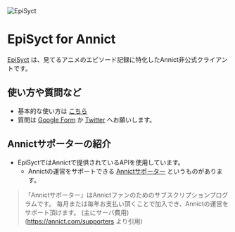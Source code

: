 ![EpiSyct](https://kazu3jp.github.io/EpiSyct/image/EpiSyct-logo-144.png)  

# EpiSyct for Annict
[EpiSyct](https://episyct.com) は、見てるアニメのエピソード記録に特化したAnnict非公式クライアントです。  


## 使い方や質問など
- 基本的な使い方は [こちら](https://github.com/kazu3jp/EpiSyct/blob/main/About.md)
- 質問は [Google Form](https://forms.gle/Jikg1Byg8GBPvSrT7) か [Twitter](https://twitter.com/ZoFaX_X) へお願いします。


## Annictサポーターの紹介
- EpiSyctではAnnictで提供されているAPIを使用しています。  
  - Annictの運営をサポートできる [Annictサポーター](https://annict.com/supporters) というものがあります。  

> 「Annictサポーター」はAnnictファンのためのサブスクリプションプログラムです。 毎月または毎年お支払い頂くことで加入でき、Annictの運営をサポート頂けます。
(主にサーバ費用)  
(https://annict.com/supporters より引用)

